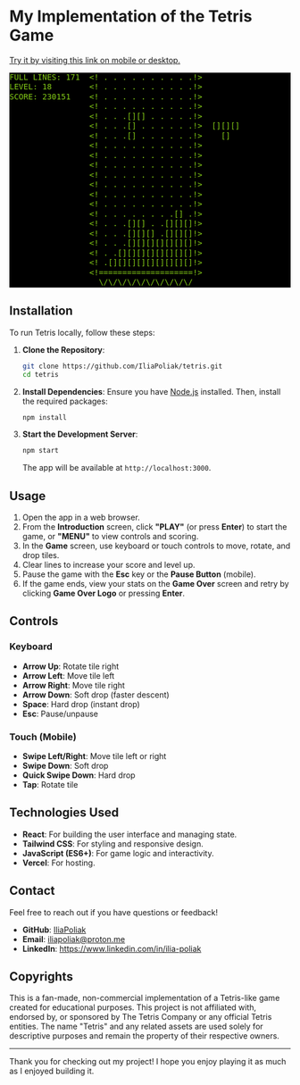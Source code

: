 # My Implementation of the Tetris Game

[Try it by visiting this link on mobile or desktop.](https://tetris-dun-tau.vercel.app/)

<pre style="color: #84cc16; background-color: black; line-height: 1.25">
FULL LINES: 171  &lt;! . . . . . . . . . .!&gt;
LEVEL: 18        &lt;! . . . . . . . . . .!&gt;
SCORE: 230151    &lt;! . . . . . . . . . .!&gt;
                 &lt;! . . . . . . . . . .!&gt;
                 &lt;! . . .[][] . . . . .!&gt;
                 &lt;! . . .[] . . . . . .!&gt;  [][][]
                 &lt;! . . .[] . . . . . .!&gt;    []
                 &lt;! . . . . . . . . . .!&gt;
                 &lt;! . . . . . . . . . .!&gt;
                 &lt;! . . . . . . . . . .!&gt;
                 &lt;! . . . . . . . . . .!&gt;
                 &lt;! . . . . . . . . . .!&gt;
                 &lt;! . . . . . . . . . .!&gt;
                 &lt;! . . . . . . . . . .!&gt;
                 &lt;! . . . . . . . .[] .!&gt;
                 &lt;! . . .[][] . .[][][]!&gt;
                 &lt;! . . .[][][] .[][][]!&gt;
                 &lt;! . . .[][][][][][][]!&gt;
                 &lt;! . .[][][][][][][][]!&gt;
                 &lt;! .[][][][][][][][][]!&gt;
                 &lt;!====================!&gt;
                   \/\/\/\/\/\/\/\/\/\/
</pre>

## Installation

To run Tetris locally, follow these steps:

1. **Clone the Repository**:

   ```bash
   git clone https://github.com/IliaPoliak/tetris.git
   cd tetris
   ```

2. **Install Dependencies**:
   Ensure you have [Node.js](https://nodejs.org/) installed. Then, install the required packages:

   ```bash
   npm install
   ```

3. **Start the Development Server**:
   ```bash
   npm start
   ```
   The app will be available at `http://localhost:3000`.

## Usage

1. Open the app in a web browser.
2. From the **Introduction** screen, click **"PLAY"** (or press **Enter**) to start the game, or **"MENU"** to view controls and scoring.
3. In the **Game** screen, use keyboard or touch controls to move, rotate, and drop tiles.
4. Clear lines to increase your score and level up.
5. Pause the game with the **Esc** key or the **Pause Button** (mobile).
6. If the game ends, view your stats on the **Game Over** screen and retry by clicking **Game Over Logo** or pressing **Enter**.

## Controls

### Keyboard

- **Arrow Up**: Rotate tile right
- **Arrow Left**: Move tile left
- **Arrow Right**: Move tile right
- **Arrow Down**: Soft drop (faster descent)
- **Space**: Hard drop (instant drop)
- **Esc**: Pause/unpause

### Touch (Mobile)

- **Swipe Left/Right**: Move tile left or right
- **Swipe Down**: Soft drop
- **Quick Swipe Down**: Hard drop
- **Tap**: Rotate tile

## Technologies Used

- **React**: For building the user interface and managing state.
- **Tailwind CSS**: For styling and responsive design.
- **JavaScript (ES6+)**: For game logic and interactivity.
- **Vercel**: For hosting.

## Contact

Feel free to reach out if you have questions or feedback!

- **GitHub**: [IliaPoliak](https://github.com/IliaPoliak)
- **Email**: iliapoliak@proton.me
- **LinkedIn**: https://www.linkedin.com/in/ilia-poliak

## Copyrights

This is a fan-made, non-commercial implementation of a Tetris-like game created for educational purposes. This project is not affiliated with, endorsed by, or sponsored by The Tetris Company or any official Tetris entities. The name "Tetris" and any related assets are used solely for descriptive purposes and remain the property of their respective owners.

---

Thank you for checking out my project! I hope you enjoy playing it as much as I enjoyed building it.
